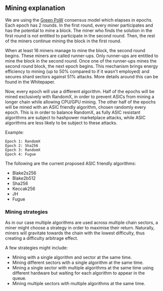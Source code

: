 ## Mining explanation
We are using the [Green PoW](https://arxiv.org/pdf/2007.04086.pdf) consensus model which elapses in epochs. Each epoch has 2 rounds. In the first round, every miner participates and has the potential to mine a block. The miner who finds the solution in the first round is not entitled to participate in the second round. Then, the rest of the miners continue mining the block in the first round. 

When at least 16 miners manage to mine the block, the second round begins. These miners are called runner-ups. Only runner-ups are entitled to mine the block in the second round. Once one of the runner-ups mines the second round block, the next epoch begins. This mechanism brings energy efficiency to mining (up to 50% compared to if it wasn't employed) and secures shard sectors against 51% attacks. More details around this can be found in the Whitepaper. 

Now, every epoch will use a different algorithm. Half of the epochs will be mined exclusively with RandomX, in order to prevent ASICs from mining a longer chain while allowing CPU/GPU mining. The other half of the epochs will be mined with an ASIC friendly algorithm, chosen randomly every epoch. This is in order to balance RandomX, as fully ASIC resistant algorithms are subject to hashpower marketplace attacks, while ASIC algorithms are less likely to be subject to these attacks. 

Example:
```
Epoch 1: RandomX
Epoch 2: Sha256
Epoch 3: RandomX
Epoch 4: Fugue
```

The following are the current proposed ASIC friendly algorithms:
* Blake2s256
* Blake2b512
* Sha256
* Keccak256
* JH
* Fugue

### Mining strategies
As in our case multiple algorithms are used across multiple chain sectors, a miner might choose a strategy in order to maximise their return. Naturally, miners will gravitate towards the chain with the lowest difficulty, thus creating a difficulty arbitrage effect.

A few strategies might include:
* Mining with a single algorithm and sector at the same time.
* Mining different sectors with a single algorithm at the same time.
* Mining a single sector with multiple algorithms at the same time using different hardware but waiting for each algorithm to appear in the queue.
* Mining multiple sectors with multiple algorithms at the same time.

